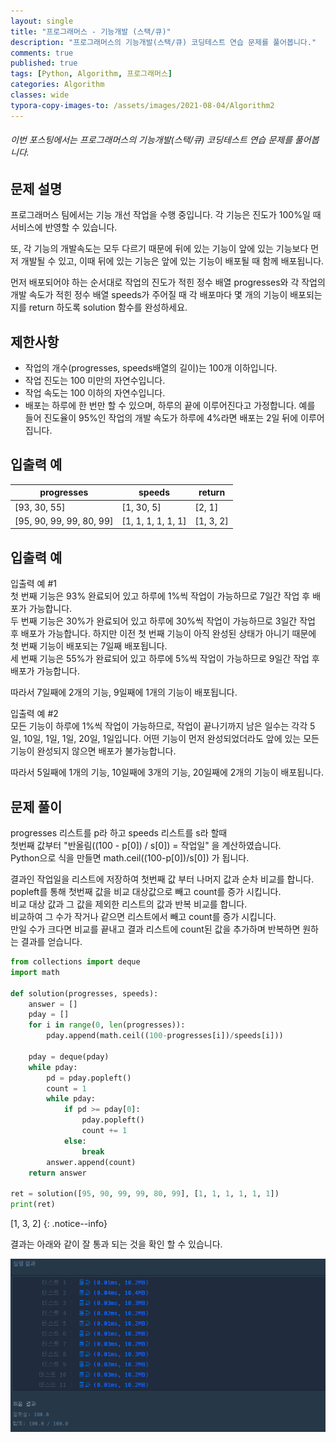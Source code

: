 ```yaml
---
layout: single
title: "프로그래머스 - 기능개발 (스택/큐)"
description: "프로그래머스의 기능개발(스택/큐) 코딩테스트 연습 문제를 풀어봅니다."
comments: true
published: true
tags: [Python, Algorithm, 프로그래머스]
categories: Algorithm
classes: wide
typora-copy-images-to: /assets/images/2021-08-04/Algorithm2
---
```


###### 이번 포스팅에서는 프로그래머스의 기능개발(스택/큐) 코딩테스트 연습 문제를 풀어봅니다.

## 문제 설명
프로그래머스 팀에서는 기능 개선 작업을 수행 중입니다. 각 기능은 진도가 100%일 때 서비스에 반영할 수 있습니다.<br>

또, 각 기능의 개발속도는 모두 다르기 때문에 뒤에 있는 기능이 앞에 있는 기능보다 먼저 개발될 수 있고, 이때 뒤에 있는 기능은 앞에 있는 기능이 배포될 때 함께 배포됩니다.<br>

먼저 배포되어야 하는 순서대로 작업의 진도가 적힌 정수 배열 progresses와 각 작업의 개발 속도가 적힌 정수 배열 speeds가 주어질 때 각 배포마다 몇 개의 기능이 배포되는지를 return 하도록 solution 함수를 완성하세요.<br>

## 제한사항
- 작업의 개수(progresses, speeds배열의 길이)는 100개 이하입니다.
- 작업 진도는 100 미만의 자연수입니다.
- 작업 속도는 100 이하의 자연수입니다.
- 배포는 하루에 한 번만 할 수 있으며, 하루의 끝에 이루어진다고 가정합니다. 예를 들어 진도율이 95%인 작업의 개발 속도가 하루에 4%라면 배포는 2일 뒤에 이루어집니다.

## 입출력 예
<table>
    <thead>
        <tr><th>progresses</th><th>speeds</th><th>return</th></tr>
    </thead>
    <tbody>
        <tr><td>[93, 30, 55]</td><td>[1, 30, 5]</td><td>[2, 1]</td></tr>
        <tr><td>[95, 90, 99, 99, 80, 99]</td><td>[1, 1, 1, 1, 1, 1]	</td><td>[1, 3, 2]</td></tr>
    </tbody>
</table>

## 입출력 예
입출력 예 #1<br>
첫 번째 기능은 93% 완료되어 있고 하루에 1%씩 작업이 가능하므로 7일간 작업 후 배포가 가능합니다.<br>
두 번째 기능은 30%가 완료되어 있고 하루에 30%씩 작업이 가능하므로 3일간 작업 후 배포가 가능합니다. 하지만 이전 첫 번째 기능이 아직 완성된 상태가 아니기 때문에 첫 번째 기능이 배포되는 7일째 배포됩니다.<br>
세 번째 기능은 55%가 완료되어 있고 하루에 5%씩 작업이 가능하므로 9일간 작업 후 배포가 가능합니다.<br>

따라서 7일째에 2개의 기능, 9일째에 1개의 기능이 배포됩니다.<br>

입출력 예 #2<br>
모든 기능이 하루에 1%씩 작업이 가능하므로, 작업이 끝나기까지 남은 일수는 각각 5일, 10일, 1일, 1일, 20일, 1일입니다. 어떤 기능이 먼저 완성되었더라도 앞에 있는 모든 기능이 완성되지 않으면 배포가 불가능합니다.<br>

따라서 5일째에 1개의 기능, 10일째에 3개의 기능, 20일째에 2개의 기능이 배포됩니다.<br>

## 문제 풀이
progresses 리스트를 p라 하고 speeds 리스트를 s라 할때<br>
첫번째 값부터 "반올림((100 - p[0]) / s[0]) = 작업일" 을 계산하였습니다.<br>
Python으로 식을 만들면 math.ceil((100-p[0])/s[0]) 가 됩니다. <br>

결과인 작업일을 리스트에 저장하여 첫번째 값 부터 나머지 값과 순차 비교를 합니다.<br>
popleft를 통해 첫번째 값을 비교 대상값으로 빼고 count를 증가 시킵니다.<br>
비교 대상 값과 그 값을 제외한 리스트의 값과 반복 비교를 합니다.<br> 
비교하여 그 수가 작거나 같으면 리스트에서 빼고 count를 증가 시킵니다.<br>
만일 수가 크다면 비교를 끝내고 결과 리스트에 count된 값을 추가하며 반복하면 원하는 결과를 얻습니다.<br>


```python
from collections import deque
import math

def solution(progresses, speeds):
    answer = []
    pday = []
    for i in range(0, len(progresses)):
        pday.append(math.ceil((100-progresses[i])/speeds[i]))
        
    pday = deque(pday)
    while pday:
        pd = pday.popleft()
        count = 1
        while pday:
            if pd >= pday[0]:
                pday.popleft()
                count += 1
            else:
                break
        answer.append(count)
    return answer

ret = solution([95, 90, 99, 99, 80, 99], [1, 1, 1, 1, 1, 1])
print(ret)
```

[1, 3, 2]
{: .notice--info}
    

결과는 아래와 같이 잘 통과 되는 것을 확인 할 수 있습니다.<br>
<center>
<img src="/assets/images/2021-08-04/Algorithm2/1.png" alt="1"/>
</center>
